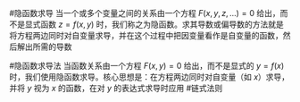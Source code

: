 #隐函数求导 当一个或多个变量之间的关系由一个方程 $F(x, y, z, ...) = 0$ 给出，而不是显式函数 $z=f(x,y)$ 时，我们称之为隐函数。求其导数或偏导数的方法就是将方程两边同时对自变量求导，并在这个过程中把因变量看作是自变量的函数，然后解出所需的导数

#隐函数求导法 当函数关系由一个方程 $F(x, y) = 0$ 给出，而不是显式的 $y=f(x)$ 时，我们使用隐函数求导。核心思想是：在方程两边同时对自变量（如 $x$）求导，并将 $y$ 视为 $x$ 的函数，在对 $y$ 的表达式求导时应用 #链式法则